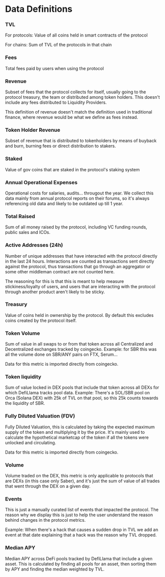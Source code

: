 # Data Definitions

### TVL

For protocols: Value of all coins held in smart contracts of the protocol

For chains: Sum of TVL of the protocols in that chain

### Fees

Total fees paid by users when using the protocol

### Revenue

Subset of fees that the protocol collects for itself, usually going to the protocol treasury, the team or distributed among token holders. This doesn't include any fees distributed to Liquidity Providers.

This definition of revenue doesn't match the definition used in traditional finance, where revenue would be what we define as fees instead.

### Token Holder Revenue

Subset of revenue that is distributed to tokenholders by means of buyback and burn, burning fees or direct distribution to stakers.&#x20;

### Staked

Value of gov coins that are staked in the protocol's staking system

### Annual Operational Expenses

Operational costs for salaries, audits... througout the year. We collect this data mainly from annual protocol reports on their forums, so it's always referencing old data and likely to be outdated up till 1 year.

### Total Raised

Sum of all money raised by the protocol, including VC funding rounds, public sales and ICOs.

### Active Addresses (24h)

Number of unique addresses that have interacted with the protocol directly in the last 24 hours. Interactions are counted as transactions sent directly against the protocol, thus transactions that go through an aggregator or some other middleman contract are not counted here.

The reasoning for this is that this is meant to help measure stickiness/loyalty of users, and users that are interacting with the protocol through another product aren't likely to be sticky.

### Treasury

Value of coins held in ownership by the protocol. By default this excludes coins created by the protocol itself.

### Token Volume

Sum of value in all swaps to or from that token across all Centralized and Decentralized exchanges tracked by coingecko. Example: for SBR this was all the volume done on SBR/ANY pairs on FTX, Serum...

Data for this metric is imported directly from coingecko.

### Token liquidity

Sum of value locked in DEX pools that include that token across all DEXs for which DefiLlama tracks pool data. Example: There's a SOL/SBR pool on Orca (Solana DEX) with 25k of TVL on that pool, so this 25k counts towards the liquidity of SBR.

### Fully Diluted Valuation (FDV)

Fully Diluted Valuation, this is calculated by taking the expected maximum supply of the token and multiplying it by the price. It's mainly used to calculate the hypothetical marketcap of the token if all the tokens were unlocked and circulating.

Data for this metric is imported directly from coingecko.

### Volume

Volume traded on the DEX, this metric is only applicable to protocols that are DEXs (in this case only Saber), and it's just the sum of value of all trades that went through the DEX on a given day.

### Events

This is just a manually curated list of events that impacted the protocol. The reason why we display this is just to help the user understand the reason behind changes in the protocol metrics.

Example: When there's a hack that causes a sudden drop in TVL we add an event at that date explaining that a hack was the reason why TVL dropped.

### Median APY

Median APY across DeFi pools tracked by DefiLlama that include a given asset. This is calculated by finding all pools for an asset, then sorting them by APY and finding the median weighted by TVL.
